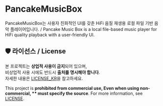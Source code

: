 # PancakeMusicBox
PancakeMusicBox는 사용자 친화적인 UI를 갖춘 HiFi 음질 재생용 로컬 파일 기반 음악 플레이어입니다. / Pancake Music Box is a local file-based music player for HiFi quality playback with a user-friendly UI.




## 🛡️ 라이선스 / License

본 프로젝트는 **상업적 사용이 금지**되어 있으며,  
비상업적 사용 시에도 반드시 **출처를 명시해야 합니다**.  
자세한 내용은 [LICENSE_KR](./License_KR)을 참고하세요.

This project is **prohibited from commercial use,
Even when using non-commercial, ** must specify the source**.
For more information, see [LICENSE](./LICENSE). 
